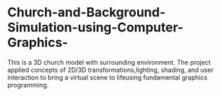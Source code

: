 # Church-and-Background-Simulation-using-Computer-Graphics-
This is  a 3D church model with surrounding environment. The project applied concepts of 2D/3D transformations,lighting, shading, and user interaction to bring a virtual scene to lifeusing fundamental graphics programming.
